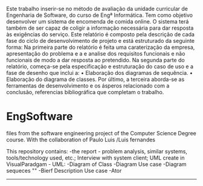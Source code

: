 Este trabalho inserir-se no método de avaliação da unidade curricular de Engenharia de
Software, do curso de Engª Informática. Tem como objetivo desenvolver um sistema de
encomenda de comida online. O sistema terá também de ser capaz de coligir a informação
necessária para dar resposta às exigências do serviço.
Este relatório é composto pela descrição de cada fase do ciclo de desenvolvimento de projeto e
está estruturado da seguinte forma:
Na primeira parte do relatório é feita uma caraterização da empresa, apresentação do problema e
a e analise dos requisitos funcionais e não funcionais de modo a dar resposta ao pretendido.
Na segunda parte do relatório, começa-se pela especificação e estruturação do caso de uso e a
fase de desenho que inclui a:
• Elaboração dos diagramas de sequência.
• Elaboração do diagrama de classes.
Por último, a terceira aborda-se as ferramentas de desenvolvimento e os ásperos relacionado
com a conclusão, referencias bibliográfica que completam o trabalho.



# EngSoftware

files from the software engineering project of the Computer Science Degree course. With the collaboration of Paulo Luis /Luis fernandes

This repository contains: 
-the report - problem analysis, similar systems, tools/technology used, etc.; 
Interview with system client;
UML create in VisualParadgam - UML:
-Diagram of Class
-Diagram Use case 
-Diagram sequeces ""
-Bierf Description Use case
-Ator


------

